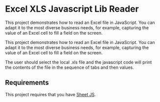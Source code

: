 # Excel XLS Javascript Lib Reader

This project demonstrates how to read an Excel file in JavaScript. You can adapt it to the most diverse business needs, for example, capturing the value of an Excel cell to fill a field on the screen.

This project demonstrates how to read an Excel file in JavaScript. You can adapt it to the most diverse business needs, for example, capturing the value of an Excel cell to fill a field on the screen.

The user should select the local .xls file and the javascript code will print the contents of the file in the sequence of tabs and then values.

## Requirements

This project requires that you have [Sheet JS].

[Sheet JS]: https://github.com/SheetJS
